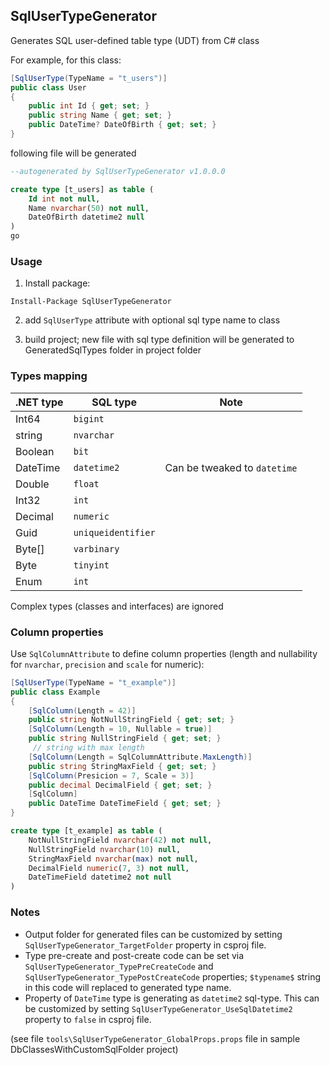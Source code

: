 ## SqlUserTypeGenerator
Generates SQL user-defined table type (UDT) from C# class


For example, for this class:

```csharp
[SqlUserType(TypeName = "t_users")]
public class User
{
	public int Id { get; set; }
	public string Name { get; set; }
	public DateTime? DateOfBirth { get; set; }
}

```

following file will be generated

```sql
--autogenerated by SqlUserTypeGenerator v1.0.0.0

create type [t_users] as table (
	Id int not null,
	Name nvarchar(50) not null,
	DateOfBirth datetime2 null
)
go

```
### Usage
1. Install package:
```
Install-Package SqlUserTypeGenerator
```
2. add `SqlUserType` attribute with optional sql type name to class

3. build project; new file with sql type definition will be generated to GeneratedSqlTypes folder in project folder

### Types mapping

| .NET type | SQL type           | Note                         |
|-----------|--------------------|------------------------------|
| Int64     | `bigint`           |                              |
| string    | `nvarchar`         |                              |
| Boolean   | `bit`              |                              |
| DateTime  | `datetime2`        | Can be tweaked to `datetime` |
| Double    | `float`            |                              |
| Int32     | `int`              |                              |
| Decimal   | `numeric`          |                              |
| Guid      | `uniqueidentifier` |                              |
| Byte[]    | `varbinary`        |                              |
| Byte      | `tinyint`          |                              |
| Enum      | `int`              |                              |

Complex types (classes and interfaces) are ignored

### Column properties

Use `SqlColumnAttribute` to define column properties (length and nullability for `nvarchar`,  `precision` and `scale` for numeric):

```csharp
[SqlUserType(TypeName = "t_example")]
public class Example
{
	[SqlColumn(Length = 42)]
	public string NotNullStringField { get; set; }
	[SqlColumn(Length = 10, Nullable = true)]
	public string NullStringField { get; set; }
	 // string with max length
	[SqlColumn(Length = SqlColumnAttribute.MaxLength)]
	public string StringMaxField { get; set; }
	[SqlColumn(Presicion = 7, Scale = 3)]
	public decimal DecimalField { get; set; }
	[SqlColumn]
	public DateTime DateTimeField { get; set; }
}
```

```sql
create type [t_example] as table ( 
	NotNullStringField nvarchar(42) not null,
	NullStringField nvarchar(10) null,
	StringMaxField nvarchar(max) not null,
	DecimalField numeric(7, 3) not null,
	DateTimeField datetime2 not null
)
```

### Notes

* Output folder for generated files can be customized by setting `SqlUserTypeGenerator_TargetFolder` property in csproj file.
* Type pre-create and post-create code can be set via `SqlUserTypeGenerator_TypePreCreateCode` and  `SqlUserTypeGenerator_TypePostCreateCode` properties; `$typename$` string in this code will replaced to generated type name.
* Property of `DateTime` type is generating as `datetime2` sql-type. This can be customized by setting `SqlUserTypeGenerator_UseSqlDatetime2` property to `false` in csproj file.

(see file `tools\SqlUserTypeGenerator_GlobalProps.props` file in sample DbClassesWithCustomSqlFolder project)
